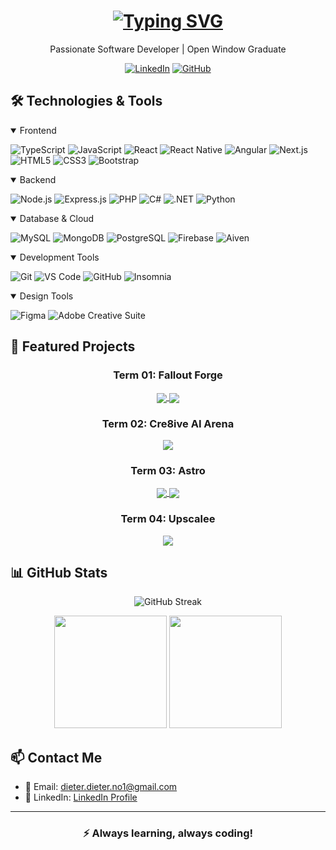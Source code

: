 <h1 align="center">
  <a href="https://git.io/typing-svg"><img src="https://readme-typing-svg.demolab.com?font=Fira+Code&weight=600&size=32&duration=3000&pause=1000&center=true&vCenter=true&repeat=true&random=false&width=435&lines=Dieter+Roelofse;Full+Stack+Developer&color=FFFFFF" alt="Typing SVG" /></a>
</h1>

<p align="center">
    Passionate Software Developer | Open Window Graduate
</p>

<div align="center">
  
  [![LinkedIn](https://img.shields.io/badge/-LinkedIn-0A66C2?style=flat-square&logo=linkedin&logoColor=white)](https://www.linkedin.com/in/dieter-roelofse-4769152a0/)
  [![GitHub](https://img.shields.io/badge/-GitHub-181717?style=flat-square&logo=github&logoColor=white)](https://github.com/DieterR97)
  
</div>

## 🛠️ Technologies & Tools

<details open>
<summary>Frontend</summary>

![TypeScript](https://img.shields.io/badge/-TypeScript-3178C6?style=flat-square&logo=typescript&logoColor=white)
![JavaScript](https://img.shields.io/badge/-JavaScript-F7DF1E?style=flat-square&logo=javascript&logoColor=black)
![React](https://img.shields.io/badge/-React-61DAFB?style=flat-square&logo=react&logoColor=black)
![React Native](https://img.shields.io/badge/-React_Native-61DAFB?style=flat-square&logo=react&logoColor=black)
![Angular](https://img.shields.io/badge/-Angular-DD0031?style=flat-square&logo=angular&logoColor=white)
![Next.js](https://img.shields.io/badge/-Next.js-000000?style=flat-square&logo=next.js&logoColor=white)
![HTML5](https://img.shields.io/badge/-HTML5-E34F26?style=flat-square&logo=html5&logoColor=white)
![CSS3](https://img.shields.io/badge/-CSS3-1572B6?style=flat-square&logo=css3&logoColor=white)
![Bootstrap](https://img.shields.io/badge/-Bootstrap-7952B3?style=flat-square&logo=bootstrap&logoColor=white)

</details>

<details open>
<summary>Backend</summary>

![Node.js](https://img.shields.io/badge/-Node.js-339933?style=flat-square&logo=node.js&logoColor=white)
![Express.js](https://img.shields.io/badge/-Express.js-000000?style=flat-square&logo=express&logoColor=white)
![PHP](https://img.shields.io/badge/-PHP-777BB4?style=flat-square&logo=php&logoColor=white)
![C#](https://img.shields.io/badge/-C%23-239120?style=flat-square&logo=c-sharp&logoColor=white)
![.NET](https://img.shields.io/badge/-.NET-512BD4?style=flat-square&logo=.net&logoColor=white)
![Python](https://img.shields.io/badge/-Python-3776AB?style=flat-square&logo=python&logoColor=white)

</details>

<details open>
<summary>Database & Cloud</summary>

![MySQL](https://img.shields.io/badge/-MySQL-4479A1?style=flat-square&logo=mysql&logoColor=white)
![MongoDB](https://img.shields.io/badge/-MongoDB-47A248?style=flat-square&logo=mongodb&logoColor=white)
![PostgreSQL](https://img.shields.io/badge/-PostgreSQL-336791?style=flat-square&logo=postgresql&logoColor=white)
![Firebase](https://img.shields.io/badge/-Firebase-FFCA28?style=flat-square&logo=firebase&logoColor=black)
![Aiven](https://img.shields.io/badge/-Aiven-FF4A1F?style=flat-square&logo=aiven&logoColor=white)

</details>

<details open>
<summary>Development Tools</summary>

![Git](https://img.shields.io/badge/-Git-F05032?style=flat-square&logo=git&logoColor=white)
![VS Code](https://img.shields.io/badge/-VS_Code-007ACC?style=flat-square&logo=visual-studio-code&logoColor=white)
![GitHub](https://img.shields.io/badge/-GitHub-181717?style=flat-square&logo=github&logoColor=white)
![Insomnia](https://img.shields.io/badge/-Insomnia-5849BE?style=flat-square&logo=insomnia&logoColor=white)

</details>

<details open>
<summary>Design Tools</summary>

![Figma](https://img.shields.io/badge/-Figma-F24E1E?style=flat-square&logo=figma&logoColor=white)
![Adobe Creative Suite](https://img.shields.io/badge/-Adobe_Creative_Suite-FF0000?style=flat-square&logo=adobe&logoColor=white)

</details>

## 📌 Featured Projects

<div align="center">
    <h3>Term 01: Fallout Forge</h3>
    <a href="https://github.com/DieterR97/Fallout-Forge-Frontend" target="_blank">
        <img align="center" src="https://github-readme-stats.vercel.app/api/pin/?username=DieterR97&repo=Fallout-Forge-Frontend&theme=dark" />
    </a>
    <a href="https://github.com/DieterR97/Fallout-Forge-Backend" target="_blank">
        <img align="center" src="https://github-readme-stats.vercel.app/api/pin/?username=DieterR97&repo=Fallout-Forge-Backend&theme=dark" />
    </a>
    <h3>Term 02: Cre8ive AI Arena</h3>
    <a href="https://github.com/DieterR97/Cre8ive-AI-Arena" target="_blank">
        <img align="center" src="https://github-readme-stats.vercel.app/api/pin/?username=DieterR97&repo=Cre8ive-AI-Arena&theme=dark" />
    </a>
    <h3>Term 03: Astro</h3>
    <a href="https://github.com/DieterR97/Astro" target="_blank">
        <img align="center" src="https://github-readme-stats.vercel.app/api/pin/?username=DieterR97&repo=Astro&theme=dark" />
    </a>
    <a href="https://github.com/DieterR97/Astro-Backend" target="_blank">
        <img align="center" src="https://github-readme-stats.vercel.app/api/pin/?username=DieterR97&repo=Astro-Backend&theme=dark" />
    </a>
    <h3>Term 04: Upscalee</h3>
    <a href="https://github.com/DieterR97/Upscalee" target="_blank">
        <img align="center" src="https://github-readme-stats.vercel.app/api/pin/?username=DieterR97&repo=Upscalee&theme=dark" />
    </a>
</div>

## 📊 GitHub Stats

<div align="center">
  
![GitHub Streak](https://github-readme-streak-stats.herokuapp.com/?user=DieterR97&theme=dark&hide_border=true)

<img height="180em" src="https://github-readme-stats.vercel.app/api?username=DieterR97&show_icons=true&theme=dark&include_all_commits=true&count_private=true"/>
<img height="180em" src="https://github-readme-stats.vercel.app/api/top-langs/?username=DieterR97&layout=compact&langs_count=7&theme=dark"/>

</div>

## 📫 Contact Me

- 📧 Email: dieter.dieter.no1@gmail.com
- 💼 LinkedIn: <a href="https://www.linkedin.com/in/dieter-roelofse-4769152a0/" target="_blank">LinkedIn Profile</a>

---

<div align="center">
  <h3>⚡ Always learning, always coding!</h3>
</div>
